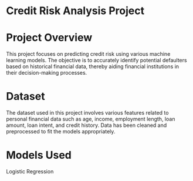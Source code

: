 # Credit Risk Analysis Project

# Project Overview
This project focuses on predicting credit risk using various machine learning models. The objective is to accurately identify potential defaulters based on historical financial data, thereby aiding financial institutions in their decision-making processes.

# Dataset
The dataset used in this project involves various features related to personal financial data such as age, income, employment length, loan amount, loan intent, and credit history. Data has been cleaned and preprocessed to fit the models appropriately.

# Models Used
Logistic Regression
